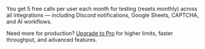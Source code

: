 <div class="bd-callout bd-callout-info">
	<p>
		You get 5 free calls per user each month for testing (resets monthly) across all integrations — including Discord notifications, Google Sheets, CAPTCHA, and AI workflows.
	</p>
	<p>
		Need more for production? <a href="/docs/4.x/about/subscription/">Upgrade to Pro</a> for higher limits, faster throughput, and advanced features.
	</p>
</div>
